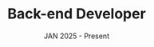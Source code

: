 ---
title: Back-end Developer
company: CHULABAKA.COM, ISD-SGCU Chula
date: JAN 2025 - Present
items:
  - Developed system with Go for 2025 Chula-Thammasat Traditional Football Website
  - Created dashboard for staff management
repo: https://github.com/bunnybunbun37204
---